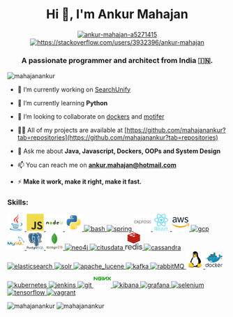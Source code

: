<h1 align="center">Hi 👋, I'm Ankur Mahajan</h1>
<p align="center">
<a href="https://linkedin.com/in/ankur-mahajan-a5271415" target="blank"><img align="center" src="https://cdn.jsdelivr.net/npm/simple-icons@3.0.1/icons/linkedin.svg" alt="ankur-mahajan-a5271415" height="20" width="20" /></a>
<a href="https://stackoverflow.com/users/3932396/ankur-mahajan" target="blank"><img align="center" src="https://cdn.jsdelivr.net/npm/simple-icons@3.0.1/icons/stackoverflow.svg" alt="https://stackoverflow.com/users/3932396/ankur-mahajan" height="20" width="20" /></a>
</p>
<h3 align="center">A passionate programmer and architect from India 🇮🇳.</h3>

<p align="left"> <img src="https://komarev.com/ghpvc/?username=mahajanankur" alt="mahajanankur" /> </p>

- 🔭 I’m currently working on [SearchUnify](https://www.searchunify.com/)

- 🌱 I’m currently learning **Python**

- 👯 I’m looking to collaborate on [dockers](https://github.com/mahajanankur/dockers) and [motifer](https://github.com/mahajanankur/motifer)

- 👨‍💻 All of my projects are available at [https://github.com/mahajanankur?tab=repositories](https://github.com/mahajanankur?tab=repositories)

- 💬 Ask me about **Java, Javascript, Dockers, OOPs and System Design**

- 📫 You can reach me on **ankur.mahajan@hotmail.com**

- ⚡ **Make it work, make it right, make it fast.**

<h3 align="left">Skills:</h3>
<p align="left">
    <a href="https://www.java.com" target="_blank">
        <img src="https://raw.githubusercontent.com/devicons/devicon/master/icons/java/java-original.svg" alt="java"
            width="40" height="40" />
    </a>
    <a href="https://developer.mozilla.org/en-US/docs/Web/JavaScript" target="_blank">
        <img src="https://raw.githubusercontent.com/devicons/devicon/master/icons/javascript/javascript-original.svg"
            alt="javascript" width="40" height="40" />
    </a>
    <a href="https://nodejs.org" target="_blank">
        <img src="https://raw.githubusercontent.com/devicons/devicon/master/icons/nodejs/nodejs-original-wordmark.svg"
            alt="nodejs" width="40" height="40" />
    </a>
    <a href="https://www.python.org" target="_blank">
        <img src="https://raw.githubusercontent.com/devicons/devicon/master/icons/python/python-original.svg"
            alt="python" width="40" height="40" />
    </a>
    <a href="https://www.gnu.org/software/bash/" target="_blank">
        <img src="https://www.vectorlogo.zone/logos/gnu_bash/gnu_bash-icon.svg" alt="bash" width="40" height="40" />
    </a>
    <a href="https://spring.io/" target="_blank">
        <img src="https://www.vectorlogo.zone/logos/springio/springio-icon.svg" alt="spring" width="40" height="40" />
    </a>
    <a href="https://expressjs.com" target="_blank">
        <img src="https://raw.githubusercontent.com/devicons/devicon/master/icons/express/express-original-wordmark.svg"
            alt="express" width="40" height="40" />
    </a>
    <a href="https://reactjs.org/" target="_blank">
        <img src="https://raw.githubusercontent.com/devicons/devicon/master/icons/react/react-original-wordmark.svg"
            alt="react" width="40" height="40" />
    </a>
    <a href="https://aws.amazon.com" target="_blank">
        <img src="https://raw.githubusercontent.com/devicons/devicon/master/icons/amazonwebservices/amazonwebservices-original-wordmark.svg"
            alt="aws" width="40" height="40" />
    </a>
    <a href="https://cloud.google.com" target="_blank">
        <img src="https://www.vectorlogo.zone/logos/google_cloud/google_cloud-icon.svg" alt="gcp" width="40"
            height="40" />
    </a>
    <a href="https://www.mysql.com/" target="_blank">
        <img src="https://raw.githubusercontent.com/devicons/devicon/master/icons/mysql/mysql-original-wordmark.svg"
            alt="mysql" width="40" height="40" />
    </a>
    <a href="https://www.postgresql.org" target="_blank">
        <img src="https://raw.githubusercontent.com/devicons/devicon/master/icons/postgresql/postgresql-original-wordmark.svg"
            alt="postgresql" width="40" height="40" />
    </a>
    <a href="https://www.mongodb.com/" target="_blank">
        <img src="https://raw.githubusercontent.com/devicons/devicon/master/icons/mongodb/mongodb-original-wordmark.svg"
            alt="mongodb" width="40" height="40" />
    </a>
    <a href="https://neo4j.com/" target="_blank">
        <img src="https://www.vectorlogo.zone/logos/neo4j/neo4j-icon.svg" alt="neo4j" width="40" height="40" />
    </a>
    <a href="https://www.citusdata.com/" target="_blank">
        <img src="https://www.vectorlogo.zone/logos/citusdata/citusdata-icon.svg" alt="citusdata" width="40"
            height="40" />
    </a>
    <a href="https://redis.io" target="_blank">
        <img src="https://raw.githubusercontent.com/devicons/devicon/master/icons/redis/redis-original-wordmark.svg"
            alt="redis" width="40" height="40" />
    </a>
    <a href="https://cassandra.apache.org/" target="_blank">
        <img src="https://www.vectorlogo.zone/logos/apache_cassandra/apache_cassandra-icon.svg" alt="cassandra"
            width="40" height="40" />
    </a>
    <a href="https://www.elastic.co" target="_blank">
        <img src="https://www.vectorlogo.zone/logos/elastic/elastic-icon.svg" alt="elasticsearch" width="40"
            height="40" />
    </a>
    <a href="https://lucene.apache.org/solr/" target="_blank">
        <img src="https://www.vectorlogo.zone/logos/apache_solr/apache_solr-icon.svg" alt="solr" width="40"
            height="40" />
    </a>
    <a href="https://lucene.apache.org/" target="_blank">
        <img src="https://www.vectorlogo.zone/logos/apache_lucene/apache_lucene-icon.svg" alt="apache_lucene" width="40"
            height="40" />
    </a>
    <a href="https://kafka.apache.org/" target="_blank">
        <img src="https://www.vectorlogo.zone/logos/apache_kafka/apache_kafka-icon.svg" alt="kafka" width="40"
            height="40" />
    </a>
    <a href="https://www.rabbitmq.com" target="_blank">
        <img src="https://www.vectorlogo.zone/logos/rabbitmq/rabbitmq-icon.svg" alt="rabbitMQ" width="40" height="40" />
    </a>
    <a href="https://www.linux.org/" target="_blank">
        <img src="https://raw.githubusercontent.com/devicons/devicon/master/icons/linux/linux-original.svg" alt="linux"
            width="40" height="40" />
    </a>
    <a href="https://www.docker.com/" target="_blank">
        <img src="https://raw.githubusercontent.com/devicons/devicon/master/icons/docker/docker-original-wordmark.svg"
            alt="docker" width="40" height="40" />
    </a>
    <a href="https://kubernetes.io" target="_blank">
        <img src="https://www.vectorlogo.zone/logos/kubernetes/kubernetes-icon.svg" alt="kubernetes" width="40"
            height="40" />
    </a>
    <a href="https://www.jenkins.io" target="_blank">
        <img src="https://www.vectorlogo.zone/logos/jenkins/jenkins-icon.svg" alt="jenkins" width="40" height="40" />
    </a>
    <a href="https://git-scm.com/" target="_blank">
        <img src="https://www.vectorlogo.zone/logos/git-scm/git-scm-icon.svg" alt="git" width="40" height="40" />
    </a>
    <a href="https://www.nginx.com" target="_blank">
        <img src="https://raw.githubusercontent.com/devicons/devicon/master/icons/nginx/nginx-original.svg" alt="nginx"
            width="40" height="40" />
    </a>
    <a href="https://www.elastic.co/kibana" target="_blank">
        <img src="https://www.vectorlogo.zone/logos/elasticco_kibana/elasticco_kibana-icon.svg" alt="kibana" width="40"
            height="40" />
    </a>
    <a href="https://grafana.com" target="_blank">
        <img src="https://www.vectorlogo.zone/logos/grafana/grafana-icon.svg" alt="grafana" width="40" height="40" />
    </a>
    <a href="https://www.selenium.dev" target="_blank">
        <img src="https://raw.githubusercontent.com/detain/svg-logos/780f25886640cef088af994181646db2f6b1a3f8/svg/selenium-logo.svg"
            alt="selenium" width="40" height="40" />
    </a>
    <a href="https://www.tensorflow.org" target="_blank">
        <img src="https://www.vectorlogo.zone/logos/tensorflow/tensorflow-icon.svg" alt="tensorflow" width="40"
            height="40" />
    </a>
    <a href="https://www.vagrantup.com/" target="_blank">
        <img src="https://www.vectorlogo.zone/logos/vagrantup/vagrantup-icon.svg" alt="vagrant" width="40"
            height="40" />
    </a>
</p>
<p>
<img src="https://github-readme-stats.vercel.app/api/top-langs/?username=mahajanankur&layout=compact&hide=html" alt="mahajanankur" width="400" height="170"/>
<img src="https://github-readme-stats.vercel.app/api?username=mahajanankur&show_icons=true" alt="mahajanankur" width="450" height="170"/>
</p>
